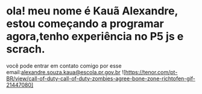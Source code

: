# ola! meu nome é Kauã Alexandre, estou começando a programar agora,tenho experiência no P5 js e scrach.
você pode entrar em contato comigo por esse email:alexandre.souza.kaua@escola.pr.gov.br
![https://tenor.com/pt-BR/view/call-of-duty-call-of-duty-zombies-agree-bone-zone-richtofen-gif-21447080]
